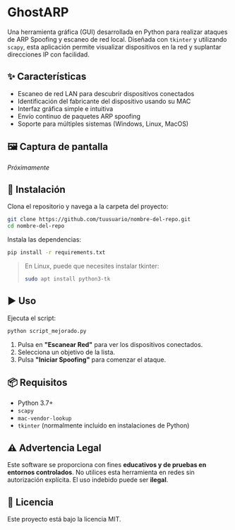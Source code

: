 # GhostARP

Una herramienta gráfica (GUI) desarrollada en Python para realizar ataques de ARP Spoofing y escaneo de red local. Diseñada con `tkinter` y utilizando `scapy`, esta aplicación permite visualizar dispositivos en la red y suplantar direcciones IP con facilidad.

## ✨ Características

- Escaneo de red LAN para descubrir dispositivos conectados
- Identificación del fabricante del dispositivo usando su MAC
- Interfaz gráfica simple e intuitiva
- Envío continuo de paquetes ARP spoofing
- Soporte para múltiples sistemas (Windows, Linux, MacOS)

## 🖼️ Captura de pantalla

*Próximamente*

## 🚀 Instalación

Clona el repositorio y navega a la carpeta del proyecto:

```bash
git clone https://github.com/tuusuario/nombre-del-repo.git
cd nombre-del-repo
```

Instala las dependencias:

```bash
pip install -r requirements.txt
```

> En Linux, puede que necesites instalar tkinter:
>
> ```bash
> sudo apt install python3-tk
> ```

## ▶️ Uso

Ejecuta el script:

```bash
python script_mejorado.py
```

1. Pulsa en **"Escanear Red"** para ver los dispositivos conectados.
2. Selecciona un objetivo de la lista.
3. Pulsa **"Iniciar Spoofing"** para comenzar el ataque.

## 📦 Requisitos

- Python 3.7+
- `scapy`
- `mac-vendor-lookup`
- `tkinter` (normalmente incluido en instalaciones de Python)

## ⚠️ Advertencia Legal

Este software se proporciona con fines **educativos y de pruebas en entornos controlados**. No utilices esta herramienta en redes sin autorización explícita. El uso indebido puede ser **ilegal**.

## 📄 Licencia

Este proyecto está bajo la licencia MIT.
